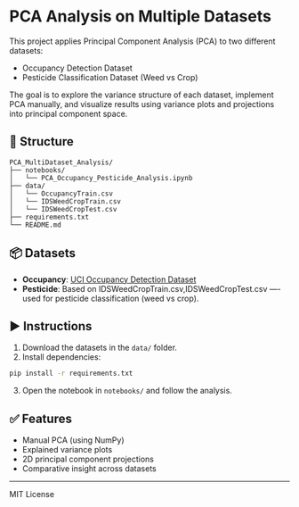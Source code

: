 # PCA Analysis on Multiple Datasets

This project applies Principal Component Analysis (PCA) to two different datasets:
- Occupancy Detection Dataset
- Pesticide Classification Dataset (Weed vs Crop)

The goal is to explore the variance structure of each dataset, implement PCA manually, and visualize results using variance plots and projections into principal component space.

## 📁 Structure

```
PCA_MultiDataset_Analysis/
├── notebooks/
│   └── PCA_Occupancy_Pesticide_Analysis.ipynb
├── data/
│   └── OccupancyTrain.csv
│   └── IDSWeedCropTrain.csv
│   └── IDSWeedCropTest.csv
├── requirements.txt
└── README.md
```

## 📦 Datasets

- **Occupancy**: [UCI Occupancy Detection Dataset](https://archive.ics.uci.edu/ml/datasets/Occupancy+Detection+)
- **Pesticide**: Based on IDSWeedCropTrain.csv,IDSWeedCropTest.csv —- used for pesticide classification (weed vs crop).

## ▶️ Instructions

1. Download the datasets in the `data/` folder.
2. Install dependencies:

```bash
pip install -r requirements.txt
```

3. Open the notebook in `notebooks/` and follow the analysis.

## ✅ Features

- Manual PCA (using NumPy)
- Explained variance plots
- 2D principal component projections
- Comparative insight across datasets

---
MIT License